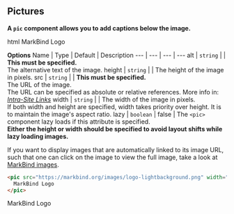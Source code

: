 ## Pictures

**A `pic` component allows you to add captions below the image.**

<include src="codeAndOutput.md" boilerplate >
<variable name="highlightStyle">html</variable>
<variable name="code">
<pic src="https://markbind.org/images/logo-lightbackground.png" width="300" alt="Logo" lazy>
  MarkBind Logo
</pic>
</variable>
</include>

****Options****
Name | Type | Default | Description 
--- | --- | --- | ---
alt | `string` | | **This must be specified.**<br>The alternative text of the image.
height | `string` | | The height of the image in pixels.
src | `string` | | **This must be specified.**<br>The URL of the image.<br>The URL can be specified as absolute or relative references. More info in: _[Intra-Site Links]({{baseUrl}}/userGuide/formattingContents.html#intraSiteLinks)_
width | `string` | | The width of the image in pixels.<br>If both width and height are specified, width takes priority over height. It is to maintain the image's aspect ratio.
lazy | `boolean` | false | The `<pic>` component lazy loads if this attribute is specified.<br>**Either the height or width should be specified to avoid layout shifts while lazy loading images.**

<box type="info" seamless>

If you want to display images that are automatically linked to its image URL, such that one can click on the image to view the full image, take a look at [MarkBind images]({{baseUrl}}/userGuide/formattingContents.html#images).

</box>

<div id="short" class="d-none">

```html
<pic src="https://markbind.org/images/logo-lightbackground.png" width="300" alt="Logo" lazy>
  MarkBind Logo
</pic>
```
</div>

<div id="examples" class="d-none">

<pic src="https://markbind.org/images/logo-lightbackground.png" width="300" alt="Logo">
  MarkBind Logo
</pic>
</div>
